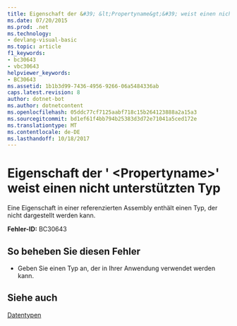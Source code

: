 ```yaml
---
title: Eigenschaft der &#39; &lt;Propertyname&gt;&#39; weist einen nicht unterstützten Typ
ms.date: 07/20/2015
ms.prod: .net
ms.technology:
- devlang-visual-basic
ms.topic: article
f1_keywords:
- bc30643
- vbc30643
helpviewer_keywords:
- BC30643
ms.assetid: 1b1b3d99-7436-4956-9266-06a5484336ab
caps.latest.revision: 8
author: dotnet-bot
ms.author: dotnetcontent
ms.openlocfilehash: 05ddc77cf7125aabf718c15b264123888a2a15a3
ms.sourcegitcommit: bd1ef61f4bb794b25383d3d72e71041a5ced172e
ms.translationtype: MT
ms.contentlocale: de-DE
ms.lasthandoff: 10/18/2017
---
```

# <a name="property-39ltpropertynamegt39-is-of-an-unsupported-type"></a>Eigenschaft der &#39; &lt;Propertyname&gt;&#39; weist einen nicht unterstützten Typ
Eine Eigenschaft in einer referenzierten Assembly enthält einen Typ, der nicht dargestellt werden kann.  
  
 **Fehler-ID:** BC30643  
  
## <a name="to-correct-this-error"></a>So beheben Sie diesen Fehler  
  
-   Geben Sie einen Typ an, der in Ihrer Anwendung verwendet werden kann.  
  
## <a name="see-also"></a>Siehe auch  
 [Datentypen](../../visual-basic/programming-guide/language-features/data-types/index.md)
